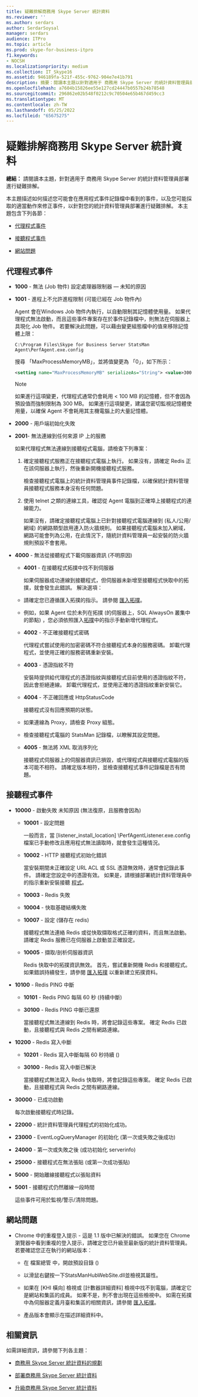 ```yaml
---
title: 疑難排解商務用 Skype Server 統計資料
ms.reviewer: ''
ms.author: serdars
author: SerdarSoysal
manager: serdars
audience: ITPro
ms.topic: article
ms.prod: skype-for-business-itpro
f1.keywords:
- NOCSH
ms.localizationpriority: medium
ms.collection: IT_Skype16
ms.assetid: 946189fa-521f-455c-9762-904e7e41b791
description: 摘要：閱讀本主題以針對適用于 商務用 Skype Server 的統計資料管理員部署進行疑難排解。
ms.openlocfilehash: a7604b15826ee55e127cd24447b0557b24b78548
ms.sourcegitcommit: 296862e02b548f0212c9c70504e65b467d459cc3
ms.translationtype: MT
ms.contentlocale: zh-TW
ms.lasthandoff: 05/25/2022
ms.locfileid: "65675275"
---
```

# <a name="troubleshoot-statistics-manager-for-skype-for-business-server"></a>疑難排解商務用 Skype Server 統計資料

**總結：** 請閱讀本主題，針對適用于 商務用 Skype Server 的統計資料管理員部署進行疑難排解。

本主題描述如何描述您可能會在應用程式事件記錄檔中看到的事件，以及您可能採取的適當動作來修正事件，以針對您的統計資料管理員部署進行疑難排解。 本主題包含下列各節：

- [代理程式事件](troubleshoot.md#BKMK_Agent)

- [接聽程式事件](troubleshoot.md#BKMK_Listener)

- [網站問題](troubleshoot.md#BKMK_Website)

## <a name="agent-events"></a>代理程式事件
<a name="BKMK_Agent"> </a>

- **1000** - 無法 (Job 物件) 設定處理器限制器 — 未知的原因

- **1001** - 進程上不允許進程限制 (可能已經在 Job 物件內) 

    Agent 會在Windows Job 物件內執行，以自動限制其記憶體使用量。 如果代理程式無法啟動，而且這些事件專案存在於事件記錄檔中，則無法在伺服器上具現化 Job 物件。 若要解決此問題，可以藉由變更組態檔中的值來移除記憶體上限：

  ```console
  C:\Program Files\Skype for Business Server StatsMan Agent\PerfAgent.exe.config
  ```

    搜尋 「MaxProcessMemoryMB」，並將值變更為 「0」，如下所示：

  ```xml
  <setting name="MaxProcessMemoryMB" serializeAs="String"> <value>300</value> </setting>
  ```

    > [!NOTE]
    > 如果進行這項變更，代理程式通常仍會耗用 \< 100 MB 的記憶體，但不會因為預設值而強制限制為 300 MB。 如果進行這項變更，建議您密切監視記憶體使用量，以確保 Agent 不會耗用其主機電腦上的大量記憶體。

- **2000** - 用戶端初始化失敗

- **2001**- 無法連線到任何來源 IP 上的服務

  如果代理程式無法連線到接聽程式電腦，請檢查下列專案：

  1. 確定接聽程式服務正在接聽程式電腦上執行。 如果沒有，請確定 Redis 正在該伺服器上執行，然後重新開機接聽程式服務。

     檢查接聽程式電腦上的統計資料管理員事件記錄檔，以確保統計資料管理員接聽程式服務本身沒有任何問題。

  2. 使用 telnet 之類的連線工具，確認從 Agent 電腦到正確埠上接聽程式的連線能力。

     如果沒有，請確定接聽程式電腦上已針對接聽程式電腦連線到 (私人/公用/網域) 的網路類型啟用連入防火牆規則。 如果接聽程式電腦未加入網域，網路可能會列為公用，在此情況下，隨統計資料管理員一起安裝的防火牆規則預設不會套用。

- **4000** - 無法從接聽程式下載伺服器資訊 (不明原因) 

  - **4001** - 在接聽程式拓撲中找不到伺服器

    如果伺服器成功連線到接聽程式，但伺服器未新增至接聽程式快取中的拓撲，就會發生此錯誤。 解決選項：

  - 請確定您已遵循匯入拓撲的指示。 請參閱 [匯入拓撲](deploy.md#BKMK_ImportTopology)。

  - 例如，如果 Agent 位於未列在拓撲 (的伺服器上，SQL AlwaysOn 叢集中的節點) ，您必須依照匯入[拓撲](deploy.md#BKMK_ImportTopology)中的指示手動新增代理程式。

  - **4002** - 不正確接聽程式密碼

    代理程式嘗試使用的加密密碼不符合接聽程式本身的服務密碼。 卸載代理程式，並使用正確的服務密碼重新安裝。

  - **4003** - 憑證指紋不符

    安裝時提供給代理程式的憑證指紋與接聽程式目前使用的憑證指紋不符，因此會拒絕連線。 卸載代理程式，並使用正確的憑證指紋重新安裝它。

  - **4004** - 不正確回應或 HttpStatusCode

    接聽程式沒有回應預期的狀態。

  - 如果連線為 Proxy，請檢查 Proxy 組態。

  - 檢查接聽程式電腦的 StatsMan 記錄檔，以瞭解其設定問題。

  - **4005** - 無法將 XML 取消序列化

    接聽程式伺服器上的伺服器資訊已損毀，或代理程式與接聽程式電腦的版本可能不相符。 請確定版本相符，並檢查接聽程式事件記錄檔是否有問題。

## <a name="listener-events"></a>接聽程式事件
<a name="BKMK_Listener"> </a>

- **10000** - 啟動失敗 未知原因 (無法復原，且服務會因為) 

  - **10001** - 設定問題

    一般而言，當 [listener_install_location] \PerfAgentListener.exe.config檔案已手動修改且應用程式無法讀取時，就會發生這種情況。

  - **10002** - HTTP 接聽程式初始化錯誤

    當安裝期間未正確設定 URL ACL 或 SSL 憑證無效時，通常會記錄此事件。 請確定您設定中的憑證有效。 如果是，請根據部署統計資料管理員中的指示重新安裝接聽 [程式](deploy.md#BKMK_Deploy)。

  - **10003** - Redis 失敗

  - **10004** - 快取基礎結構失敗

  - **10007** - 設定 (儲存在 redis) 

    接聽程式無法連絡 Redis 或從快取擷取格式正確的資料，而且無法啟動。 請確定 Redis 服務已在伺服器上啟動並正確設定。

  - **10005** - 擷取/剖析伺服器資訊

    Redis 快取中的拓撲資訊無效。 首先，嘗試重新開機 Redis 和接聽程式。 如果錯誤持續發生，請參閱 [匯入拓撲](deploy.md#BKMK_ImportTopology) 以重新建立拓撲資料。

- **10100** - Redis PING 中斷

  - **10101** - Redis PING 每隔 60 秒 (持續中斷) 

  - **30100** - Redis PING 中斷已還原

    當接聽程式無法連線到 Redis 時，將會記錄這些專案。 確定 Redis 已啟動，且接聽程式與 Redis 之間有網路連線。

- **10200** - Redis 寫入中斷

  - **10201** - Redis 寫入中斷每隔 60 秒持續 () 

  - **30100** - Redis 寫入中斷已解決

    當接聽程式無法寫入 Redis 快取時，將會記錄這些專案。 確定 Redis 已啟動，且接聽程式與 Redis 之間有網路連線。

- **30000** - 已成功啟動

    每次啟動接聽程式時記錄。

- **22000** - 統計資料管理員代理程式的初始化成功。

- **23000** - EventLogQueryManager 的初始化 (第一次或失敗之後成功) 

- **24000** - 第一次或失敗之後 (成功初始化 serverinfo) 

- **25000** - 接聽程式在無法張貼 (或第一次成功張貼) 

- **5000** - 開始離線接聽程式以張貼資料

- **5001** - 接聽程式仍然離線一段時間

    這些事件可用於監視/警示/清除問題。

## <a name="website-issues"></a>網站問題
<a name="BKMK_Website"> </a>

- Chrome 中的重複登入提示 - 這是 1.1 版中已解決的錯誤。 如果您在 Chrome 瀏覽器中看到重複的登入提示，請確定您已升級至最新版的統計資料管理員。 若要確認您正在執行的網站版本：

  - 在 檔案總管 中，開啟預設目錄 () 

  - 以滑鼠右鍵按一下StatsManHubWebSite.dll並檢視其屬性。

  - 如果在 [KHI 橫向] 檢視或 [計數器詳細資料] 檢視中找不到電腦，請確定它是網站和集區的成員。 如果不是，則不會出現在這些檢視中。 如需在拓撲中為伺服器定義月臺和集區的相關資訊，請參閱 [匯入拓撲](deploy.md#BKMK_ImportTopology)。

  - 產品版本會顯示在描述詳細資料中。

## <a name="for-more-information"></a>相關資訊
<a name="BKMK_Website"> </a>

如需詳細資訊，請參閱下列各主題：

- [商務用 Skype Server 統計資料的規劃](plan.md)

- [部署商務用 Skype Server 統計資料](deploy.md)

- [升級商務用 Skype Server 統計資料](upgrade.md)
